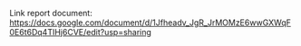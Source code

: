 Link report document: https://docs.google.com/document/d/1Jfheadv_JgR_JrMOMzE6wwGXWqF0E6t6Dq4TIHj6CVE/edit?usp=sharing
